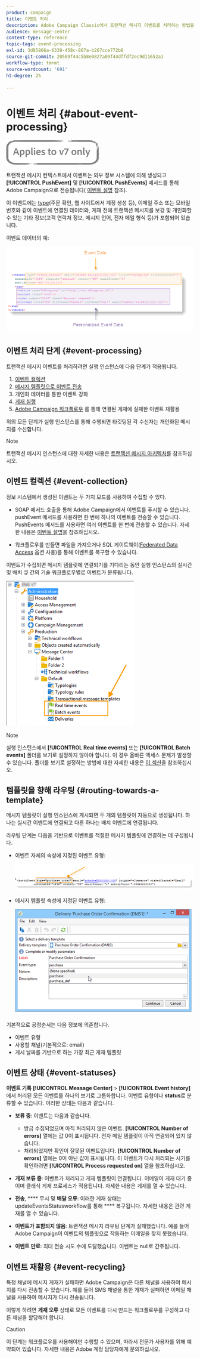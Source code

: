 ```yaml
---
product: campaign
title: 이벤트 처리
description: Adobe Campaign Classic에서 트랜잭션 메시지 이벤트를 처리하는 방법을 알아봅니다.
audience: message-center
content-type: reference
topic-tags: event-processing
exl-id: 3d85866a-6339-458c-807a-b267cce772b8
source-git-commit: 20509f44c5b8e0827a09f44dffdf2ec9d11652a1
workflow-type: tm+mt
source-wordcount: '691'
ht-degree: 2%

---
```


# 이벤트 처리 {#about-event-processing}

![](../../assets/v7-only.svg)

트랜잭션 메시지 컨텍스트에서 이벤트는 외부 정보 시스템에 의해 생성되고 **[!UICONTROL PushEvent]** 및 **[!UICONTROL PushEvents]** 메서드를 통해 Adobe Campaign으로 전송됩니다( [이벤트 설명](../../message-center/using/event-description.md) 참조).

이 이벤트에는 [type](../../message-center/using/creating-event-types.md)(주문 확인, 웹 사이트에서 계정 생성 등), 이메일 주소 또는 모바일 번호와 같이 이벤트에 연결된 데이터와, 게재 전에 트랜잭션 메시지를 보강 및 개인화할 수 있는 기타 정보(고객 연락처 정보, 메시지 언어, 전자 메일 형식 등)가 포함되어 있습니다.

이벤트 데이터의 예:

![](assets/messagecenter_events_request_001.png)

## 이벤트 처리 단계 {#event-processing}

트랜잭션 메시지 이벤트를 처리하려면 실행 인스턴스에 다음 단계가 적용됩니다.

1. [이벤트 컬렉션](#event-collection)
1. [메시지 템플릿으로 이벤트 전송](#routing-towards-a-template)
1. 개인화 데이터를 통한 이벤트 강화
1. [게재 실행](../../message-center/using/delivery-execution.md)
1. [Adobe Campaign 워크플로우](#event-recycling) 를 통해 연결된 게재에 실패한 이벤트 재활용

위의 모든 단계가 실행 인스턴스를 통해 수행되면 타깃팅된 각 수신자는 개인화된 메시지를 수신합니다.

>[!NOTE]
>
>트랜잭션 메시지 인스턴스에 대한 자세한 내용은 [트랜잭션 메시지 아키텍처](../../message-center/using/transactional-messaging-architecture.md)를 참조하십시오.


## 이벤트 컬렉션 {#event-collection}

정보 시스템에서 생성된 이벤트는 두 가지 모드를 사용하여 수집할 수 있다.

* SOAP 메서드 호출을 통해 Adobe Campaign에서 이벤트를 푸시할 수 있습니다. pushEvent 메서드를 사용하면 한 번에 하나의 이벤트를 전송할 수 있습니다. PushEvents 메서드를 사용하면 여러 이벤트를 한 번에 전송할 수 있습니다. 자세한 내용은 [이벤트 설명](../../message-center/using/event-description.md)을 참조하십시오.

* 워크플로우를 만들면 파일을 가져오거나 SQL 게이트웨이([Federated Data Access](../../installation/using/about-fda.md) 옵션 사용)를 통해 이벤트를 복구할 수 있습니다.

이벤트가 수집되면 메시지 템플릿에 연결되기를 기다리는 동안 실행 인스턴스의 실시간 및 배치 큐 간의 기술 워크플로우별로 이벤트가 분류됩니다.

![](assets/messagecenter_events_queues_001.png)

>[!NOTE]
>
>실행 인스턴스에서 **[!UICONTROL Real time events]** 또는 **[!UICONTROL Batch events]** 폴더를 보기로 설정하지 않아야 합니다. 이 경우 올바른 액세스 문제가 발생할 수 있습니다. 폴더를 보기로 설정하는 방법에 대한 자세한 내용은 [이 섹션](../../platform/using/access-management-folders.md)을 참조하십시오.

## 템플릿을 향해 라우팅 {#routing-towards-a-template}

메시지 템플릿이 실행 인스턴스에 게시되면 두 개의 템플릿이 자동으로 생성됩니다. 하나는 실시간 이벤트에 연결되고 다른 하나는 배치 이벤트에 연결됩니다.

라우팅 단계는 다음을 기반으로 이벤트를 적절한 메시지 템플릿에 연결하는 데 구성됩니다.

* 이벤트 자체의 속성에 지정된 이벤트 유형:

   ![](assets/messagecenter_event_type_001.png)

* 메시지 템플릿 속성에 지정된 이벤트 유형:

   ![](assets/messagecenter_event_type_002.png)

기본적으로 공정순서는 다음 정보에 의존합니다.

* 이벤트 유형
* 사용할 채널(기본적으로: email)
* 게시 날짜를 기반으로 하는 가장 최근 게재 템플릿

## 이벤트 상태 {#event-statuses}

**이벤트 기록** **[!UICONTROL Message Center]** > **[!UICONTROL Event history]**&#x200B;에서 처리된 모든 이벤트를 하나의 보기로 그룹화합니다. 이벤트 유형이나 **status**&#x200B;로 분류할 수 있습니다. 이러한 상태는 다음과 같습니다.

* **보류 중**: 이벤트는 다음과 같습니다.

   * 방금 수집되었으며 아직 처리되지 않은 이벤트. **[!UICONTROL Number of errors]** 열에는 값 0이 표시됩니다. 전자 메일 템플릿이 아직 연결되어 있지 않습니다.
   * 처리되었지만 확인이 잘못된 이벤트입니다. **[!UICONTROL Number of errors]** 열에는 0이 아닌 값이 표시됩니다. 이 이벤트가 다시 처리되는 시기를 확인하려면 **[!UICONTROL Process requested on]** 열을 참조하십시오.

* **게재 보류 중**: 이벤트가 처리되고 게재 템플릿이 연결됩니다. 이메일이 게재 대기 중이며 클래식 게재 프로세스가 적용됩니다. 자세한 내용은 게재를 열 수 있습니다.
* **전송**,  **** 무시 및  **배달 오류**: 이러한 게재 상태는 updateEventsStatusworkflow를 통해  **** 복구됩니다. 자세한 내용은 관련 게재를 열 수 있습니다.
* **이벤트가 포함되지 않음**: 트랜잭션 메시지 라우팅 단계가 실패했습니다. 예를 들어 Adobe Campaign이 이벤트의 템플릿으로 작동하는 이메일을 찾지 못했습니다.
* **이벤트 만료**: 최대 전송 시도 수에 도달했습니다. 이벤트는 null로 간주됩니다.

## 이벤트 재활용 {#event-recycling}

특정 채널에 메시지 게재가 실패하면 Adobe Campaign은 다른 채널을 사용하여 메시지를 다시 전송할 수 있습니다. 예를 들어 SMS 채널을 통한 게재가 실패하면 이메일 채널을 사용하여 메시지가 다시 전송됩니다.

이렇게 하려면 **게재 오류** 상태로 모든 이벤트를 다시 만드는 워크플로우를 구성하고 다른 채널을 할당해야 합니다.

>[!CAUTION]
>
>이 단계는 워크플로우를 사용해야만 수행할 수 있으며, 따라서 전문가 사용자를 위해 예약되어 있습니다. 자세한 내용은 Adobe 계정 담당자에게 문의하십시오.